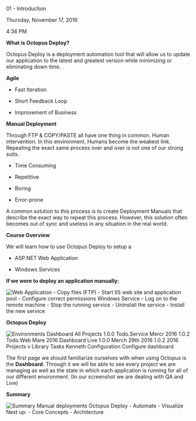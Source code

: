 01 - Introduction

Thursday, November 17, 2016

4:36 PM

**What is Octopus Deploy?**

Octopus Deploy is a deployment automation tool that will allow us to update our application to the latest and greatest version while minimizing or eliminating down time.

**Agile**

-   Fast Iteration

-   Short Feedback Loop

-   Improvement of Business

**Manual Deployment**

Through FTP & COPY/PASTE all have one thing in common. Human intervention. In this environment, Humans become the weakest link. Repeating the exact same process over and over is not one of our strong suits.

-   Time Consuming

-   Repetitive

-   Boring

-   Error-prone

A common solution to this process is to create Deployment Manuals that describe the exact way to repeat this process. However, this solution often becomes out of sync and useless in any situation in the real world.

**Course Overview**

We will learn how to use Octopus Deploy to setup a

-   ASP.NET Web Application

-   Windows Services

**If we were to deploy an application manually:**

![Web Application - Copy files (FTP) - Start IIS web site and application pool - Configure correct permissions Windows Service - Log on to the remote machine - Stop the running service - Uninstall the service - Install the new service ](000_01_-_Introduction_000.png)

**Octopus Deploy**

![Environments Dashboard All Projects 1.0.0 Todo.Service Mercr 2016 1.0.2 Todo.Web Mare 2016 Dashboard Live 1.0.0 Merch 29th 2016 1.0.2 2016 Projects v Library Tasks Kenneth Configuration Configure dashboard ](000_01_-_Introduction_001.png)

The first page we should familiarize ourselves with when using Octopus is the **Dashboard**. Through it we will be able to see every project we are managing as well as the state in which each application is running for all of our different environment. (In our screenshot we are dealing with QA and Live)

**Summary**

![Summary Manual deployments Octopus Deploy - Automate - Visualize Next up: - Core Concepts - Architecture ](000_01_-_Introduction_002.png)

